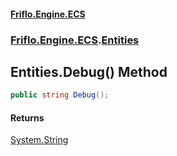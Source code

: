 #### [Friflo.Engine.ECS](index.md 'index')
### [Friflo.Engine.ECS](Friflo.Engine.ECS.md 'Friflo.Engine.ECS').[Entities](Entities.md 'Friflo.Engine.ECS.Entities')

## Entities.Debug() Method

```csharp
public string Debug();
```

#### Returns
[System.String](https://docs.microsoft.com/en-us/dotnet/api/System.String 'System.String')